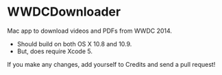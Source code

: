 # WWDCDownloader

Mac app to download videos and PDFs from WWDC 2014.

* Should build on both OS X 10.8 and 10.9.
* But, does require Xcode 5.

If you make any changes, add yourself to Credits and send a pull request!
